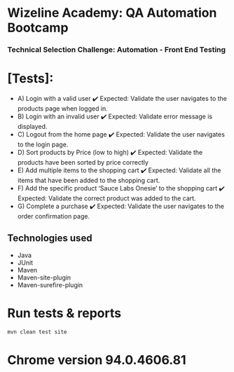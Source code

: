# Wizeline Academy: QA Automation Bootcamp
### Technical Selection Challenge:  Automation - Front End Testing

# [Tests]:
- A) Login with a valid user ✔️
Expected: Validate the user navigates to the products page when logged in.
- B) Login with an invalid user ️✔️
Expected: Validate error message is displayed.
- C) Logout from the home page ✔️
Expected: Validate the user navigates to the login page.
- D) Sort products by Price (low to high) ✔️
Expected: Validate the products have been sorted by price correctly
- E) Add multiple items to the shopping cart ✔️
Expected: Validate all the items that have been added to the shopping cart.
- F) Add the specific product ‘Sauce Labs Onesie’ to the shopping cart ✔️
Expected: Validate the correct product was added to the cart.
- G) Complete a purchase ✔️
Expected: Validate the user navigates to the order confirmation page.


## Technologies used
- Java
- JUnit
- Maven
- Maven-site-plugin
- Maven-surefire-plugin

# Run tests & reports
```sh
mvn clean test site
```

# Chrome version 94.0.4606.81
